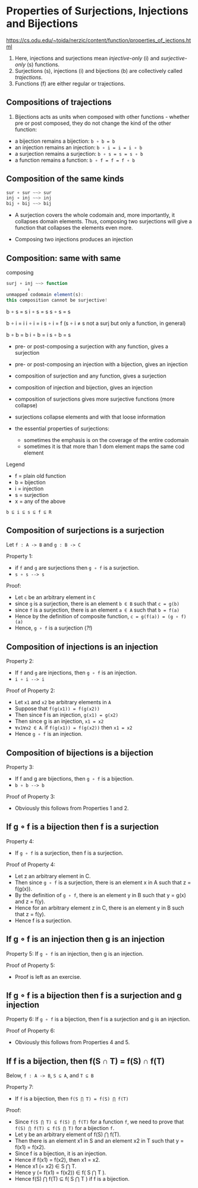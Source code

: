 # Properties of Surjections, Injections and Bijections

https://cs.odu.edu/~toida/nerzic/content/function/properties_of_jections.html

1. Here, injections and surjections mean *injective-only* (i) and *surjective-only* (s) functions.
2. Surjections (s), injections (i) and bijections (b) are collectively called *trajections*.
3. Functions (f) are either regular or trajections.


## Compositions of trajections

1. Bijections acts as units when composed with other functions - whether pre or post composed, they do not change the kind of the other function:
- a bijection remains a bijection:   `b ∘ b = b`
- an injection remains an injection: `b ∘ i = i = i ∘ b`
- a surjection remains a surjection: `b ∘ s = s = s ∘ b`
- a function remains a function:     `b ∘ f = f = f ∘ b`



## Composition of the same kinds

```js
sur ∘ sur ~~> sur
inj ∘ inj ~~> inj
bij ∘ bij ~~> bij
```

- A surjection covers the whole codomain and, more importantly, it collapses domain elements. Thus, composing two surjections will give a function that collapses the elements even more.

- Composing two injections produces an injection



## Composition: same with same
composing

```js
surj ∘ inj ~~> function
        ↓
unmapped codomain element(s):
this composition cannot be surjective!
```


b ∘ s = s
i ∘ s = s
s ∘ s = s

b ∘ i = i
i ∘ i = i
s ∘ i = f    (s ∘ i ≠ s not a surj but only a function, in general)

b ∘ b = b
i ∘ b = i
s ∘ b = s



- pre- or post-composing a surjection with any function, gives a surjection
- pre- or post-composing an injection with a bijection, gives an injection

- composition of surjection and any function, gives a surjection
- composition of injection and bijection, gives an injection

- composition of surjections gives more surjective functions (more collapse)
- surjections collapse elements and with that loose information
- the essential properties of surjections:
  - sometimes the emphasis is on the coverage of the entire codomain
  - sometimes it is that more than 1 dom element maps the same cod element



Legend
* f = plain old function
* b = bijection
* i = injection
* s = surjection
* x = any of the above

`b ⊆ i ⊆ s ⊆ f ⊆ R`



## Composition of surjections is a surjection

Let `f : A -> B` and `g : B -> C`

Property 1:
- if `f` and `g` are surjections then `g ∘ f` is a surjection.
- `s ∘ s --> s`

Proof:
- Let `c` be an arbitrary element in `C`
- since `g` is a surjection, there is an element `b ∈ B` such that `c = g(b)`
- since `f` is a surjection, there is an element `a ∈ A` such that `b = f(a)`
- Hence by the definition of composite function, `c = g(f(a)) = (g ∘ f)(a)`
- Hence, `g ∘ f` is a surjection (_?!_)

## Composition of injections is an injection

Property 2:
- If `f` and `g` are injections, then `g ∘ f` is an injection.
- `i ∘ i --> i`

Proof of Property 2:
- Let `x1` and `x2` be arbitrary elements in `A`
- Suppose that `f(g(x1)) = f(g(x2))`
- Then since f is an injection, `g(x1) = g(x2)`
- Then since g is an injection, `x1 = x2`
- `∀x1∀x2 ∈ A`. if `f(g(x1)) = f(g(x2))` then `x1 = x2`
- Hence `g ∘ f` is an injection.


## Composition of bijections is a bijection

Property 3:
- If f and g are bijections, then `g ∘ f` is a bijection.
- `b ∘ b --> b`

Proof of Property 3:
- Obviously this follows from Properties 1 and 2.

## If g ∘ f is a bijection then f is a surjection

Property 4:
- If `g ∘ f` is a surjection, then f is a surjection.

Proof of Property 4:
- Let z an arbitrary element in C.
- Then since `g ∘ f` is a surjection, there is an element x in A such that z = f(g(x)).
- By the definition of `g ∘ f`, there is an element y in B such that y = g(x) and z = f(y).
- Hence for an arbitrary element z in C, there is an element y in B such that z = f(y).
- Hence f is a surjection.


## If g ∘ f is an injection then g is an injection

Property 5: If `g ∘ f` is an injection, then g is an injection.

Proof of Property 5:
- Proof is left as an exercise.


## If g ∘ f is a bijection then f is a surjection and g injection

Property 6: If `g ∘ f` is a bijection, then f is a surjection and g is an injection.

Proof of Property 6:
- Obviously this follows from Properties 4 and 5.

## If f is a bijection, then f(S ∩ T) = f(S) ∩ f(T)

Below, `f : A -> B`, `S ⊆ A`, and `T ⊆ B`

Property 7:
- If `f` is a bijection, then `f(S ⋂ T) = f(S) ⋂ f(T)`

Proof:
- Since `f(S ⋂ T) ⊆ f(S) ⋂ f(T)` for a function `f`, 
  we need to prove that `f(S) ⋂ f(T) ⊆ f(S ⋂ T)` for a bijection `f`.
- Let y be an arbitrary element of f(S) ⋂ f(T).
- Then there is an element x1 in S and an element x2 in T such that y = f(x1) = f(x2).
- Since f is a bijection, it is an injection.
- Hence if f(x1) = f(x2), then x1 = x2.
- Hence x1 (= x2) ∈ S ⋂ T.
- Hence y (= f(x1) = f(x2)) ∈ f( S ⋂ T ).
- Hence f(S) ⋂ f(T) ⊆ f( S ⋂ T ) if f is a bijection.
